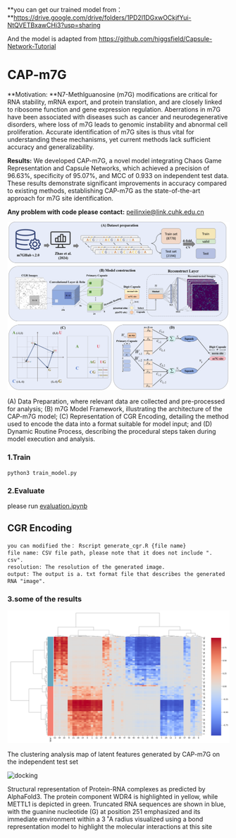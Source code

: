 **you can get our trained model from：**https://drive.google.com/drive/folders/1PD2l1DGxwOCkjfYui-NtQVETBxawCHi3?usp=sharing

And the model is adapted from https://github.com/higgsfield/Capsule-Network-Tutorial

# CAP-m7G

**Motivation: **N7-Methlguanosine (m7G) modifications are critical for RNA stability, mRNA export, and protein translation, and are closely linked to ribosome function and gene expression regulation. Aberrations in m7G have been associated with diseases such as cancer and neurodegenerative disorders, where loss of m7G leads to genomic instability and abnormal cell proliferation. Accurate identification of m7G sites is thus vital for understanding these mechanisms, yet current methods lack sufficient accuracy and generalizability.

**Results:** We developed CAP-m7G, a novel model integrating Chaos Game Representation and Capsule Networks, which achieved a precision of 96.63\%, specificity of 95.07\%, and MCC of 0.933 on independent test data. These results demonstrate significant improvements in accuracy compared to existing methods, establishing CAP-m7G as the state-of-the-art approach for m7G site identification.

**Any problem with code please contact:**  peilinxie@link.cuhk.edu.cn 





![workflow](/image/workflow.png)

(A) Data Preparation, where relevant data are collected and pre-processed for analysis; (B) m7G Model
Framework, illustrating the architecture of the CAP-m7G model; (C) Representation of CGR Encoding, detailing the method used to encode the data
into a format suitable for model input; and (D) Dynamic Routine Process, describing the procedural steps taken during model execution and analysis.

### 1.Train

```
python3 train_model.py
```

### 2.Evaluate

please run [evaluation.ipynb](https://github.com/Cpillar/CAP-m7G/blob/main/evaluation.ipynb)



## CGR Encoding

```
you can modified the： Rscript generate_cgr.R {file name} 
file name: CSV file path, please note that it does not include ". csv".
resolution: The resolution of the generated image.
output: The output is a. txt format file that describes the generated RNA "image".
```



### 3.some of the results

![cluster](/image/cluster.png)

The clustering analysis map of latent features generated by CAP-m7G on the independent test set





![docking](/image/docking.png)

Structural representation of Protein-RNA complexes as predicted
by AlphaFold3. The protein component WDR4 is highlighted in yellow,
while METTL1 is depicted in green. Truncated RNA sequences are shown
in blue, with the guanine nucleotide (G) at position 251 emphasized and
its immediate environment within a 3 ˚A radius visualized using a bond
representation model to highlight the molecular interactions at this site
